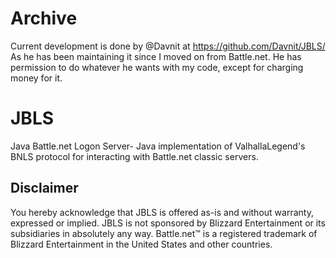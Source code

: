 # Archive
Current development is done by @Davnit at https://github.com/Davnit/JBLS/ As he has been maintaining it since I moved on from Battle.net.
He has permission to do whatever he wants with my code, except for charging money for it.

# JBLS
Java Battle.net Logon Server- Java implementation of ValhallaLegend's BNLS protocol for interacting with Battle.net classic servers.

## Disclaimer
You hereby acknowledge that JBLS is offered as-is and without warranty,
expressed or implied. JBLS is not sponsored by Blizzard Entertainment or its
subsidiaries in absolutely any way. Battle.net&trade; is a registered trademark
of Blizzard Entertainment in the United States and other countries.

